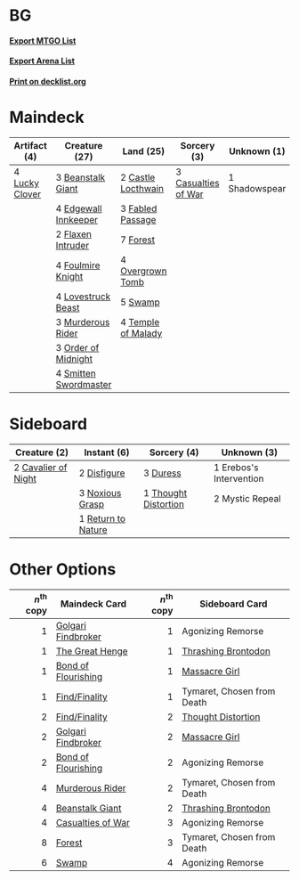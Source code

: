 # BG

#### [Export MTGO List](../collection/BG/BG.txt)
#### [Export Arena List](../collection/BG/BG_arena.txt)
#### [Print on decklist.org](http://decklist.org/?deckmain=3%09Beanstalk%20Giant%0A2%09Castle%20Locthwain%0A3%09Casualties%20of%20War%0A4%09Edgewall%20Innkeeper%0A3%09Fabled%20Passage%0A2%09Flaxen%20Intruder%0A7%09Forest%0A4%09Foulmire%20Knight%0A4%09Lovestruck%20Beast%0A4%09Lucky%20Clover%0A3%09Murderous%20Rider%0A3%09Order%20of%20Midnight%0A4%09Overgrown%20Tomb%0A1%09Shadowspear%0A4%09Smitten%20Swordmaster%0A5%09Swamp%0A4%09Temple%20of%20Malady&deckside=2%09Cavalier%20of%20Night%0A2%09Disfigure%0A3%09Duress%0A1%09Erebos's%20Intervention%0A2%09Mystic%20Repeal%0A3%09Noxious%20Grasp%0A1%09Return%20to%20Nature%0A1%09Thought%20Distortion)
# Maindeck

|                                      Artifact (4)                                       |                                         Creature (27)                                          |                                          Land (25)                                          |                                         Sorcery (3)                                          | Unknown (1) |
|-----------------------------------------------------------------------------------------|------------------------------------------------------------------------------------------------|---------------------------------------------------------------------------------------------|----------------------------------------------------------------------------------------------|-------------|
|4 [Lucky Clover](http://gatherer.wizards.com/Pages/Card/Details.aspx?multiverseid=473188)|3 [Beanstalk Giant](http://gatherer.wizards.com/Pages/Card/Details.aspx?multiverseid=473111)    |2 [Castle Locthwain](http://gatherer.wizards.com/Pages/Card/Details.aspx?multiverseid=473203)|3 [Casualties of War](http://gatherer.wizards.com/Pages/Card/Details.aspx?multiverseid=461114)|1 Shadowspear|
|                                                                                         |4 [Edgewall Innkeeper](http://gatherer.wizards.com/Pages/Card/Details.aspx?multiverseid=473113) |3 [Fabled Passage](http://gatherer.wizards.com/Pages/Card/Details.aspx?multiverseid=473206)  |                                                                                              |             |
|                                                                                         |2 [Flaxen Intruder](http://gatherer.wizards.com/Pages/Card/Details.aspx?multiverseid=473117)    |7 [Forest](http://gatherer.wizards.com/Pages/Card/Details.aspx?multiverseid=439860)          |                                                                                              |             |
|                                                                                         |4 [Foulmire Knight](http://gatherer.wizards.com/Pages/Card/Details.aspx?multiverseid=473052)    |4 [Overgrown Tomb](http://gatherer.wizards.com/Pages/Card/Details.aspx?multiverseid=405103)  |                                                                                              |             |
|                                                                                         |4 [Lovestruck Beast](http://gatherer.wizards.com/Pages/Card/Details.aspx?multiverseid=473127)   |5 [Swamp](http://gatherer.wizards.com/Pages/Card/Details.aspx?multiverseid=439858)           |                                                                                              |             |
|                                                                                         |3 [Murderous Rider](http://gatherer.wizards.com/Pages/Card/Details.aspx?multiverseid=473059)    |4 [Temple of Malady](http://gatherer.wizards.com/Pages/Card/Details.aspx?multiverseid=380515)|                                                                                              |             |
|                                                                                         |3 [Order of Midnight](http://gatherer.wizards.com/Pages/Card/Details.aspx?multiverseid=473061)  |                                                                                             |                                                                                              |             |
|                                                                                         |4 [Smitten Swordmaster](http://gatherer.wizards.com/Pages/Card/Details.aspx?multiverseid=473067)|                                                                                             |                                                                                              |             |


# Sideboard

|                                         Creature (2)                                         |                                         Instant (6)                                         |                                          Sorcery (4)                                          |      Unknown (3)      |
|----------------------------------------------------------------------------------------------|---------------------------------------------------------------------------------------------|-----------------------------------------------------------------------------------------------|-----------------------|
|2 [Cavalier of Night](http://gatherer.wizards.com/Pages/Card/Details.aspx?multiverseid=466848)|2 [Disfigure](http://gatherer.wizards.com/Pages/Card/Details.aspx?multiverseid=442076)       |3 [Duress](http://gatherer.wizards.com/Pages/Card/Details.aspx?multiverseid=14557)             |1 Erebos's Intervention|
|                                                                                              |3 [Noxious Grasp](http://gatherer.wizards.com/Pages/Card/Details.aspx?multiverseid=466864)   |1 [Thought Distortion](http://gatherer.wizards.com/Pages/Card/Details.aspx?multiverseid=466871)|2 Mystic Repeal        |
|                                                                                              |1 [Return to Nature](http://gatherer.wizards.com/Pages/Card/Details.aspx?multiverseid=461102)|                                                                                               |                       |


# Other Options

|*n*<sup>th</sup> copy|                                        Maindeck Card                                         |*n*<sup>th</sup> copy|                                        Sideboard Card                                        |
|--------------------:|----------------------------------------------------------------------------------------------|--------------------:|----------------------------------------------------------------------------------------------|
|                    1|[Golgari Findbroker](http://gatherer.wizards.com/Pages/Card/Details.aspx?multiverseid=452925) |                    1|Agonizing Remorse                                                                             |
|                    1|[The Great Henge](http://gatherer.wizards.com/Pages/Card/Details.aspx?multiverseid=473123)    |                    1|[Thrashing Brontodon](http://gatherer.wizards.com/Pages/Card/Details.aspx?multiverseid=456570)|
|                    1|[Bond of Flourishing](http://gatherer.wizards.com/Pages/Card/Details.aspx?multiverseid=461082)|                    1|[Massacre Girl](http://gatherer.wizards.com/Pages/Card/Details.aspx?multiverseid=461026)      |
|                    1|[Find/Finality](http://gatherer.wizards.com/Pages/Card/Details.aspx?multiverseid=452975)      |                    1|Tymaret, Chosen from Death                                                                    |
|                    2|[Find/Finality](http://gatherer.wizards.com/Pages/Card/Details.aspx?multiverseid=452975)      |                    2|[Thought Distortion](http://gatherer.wizards.com/Pages/Card/Details.aspx?multiverseid=466871) |
|                    2|[Golgari Findbroker](http://gatherer.wizards.com/Pages/Card/Details.aspx?multiverseid=452925) |                    2|[Massacre Girl](http://gatherer.wizards.com/Pages/Card/Details.aspx?multiverseid=461026)      |
|                    2|[Bond of Flourishing](http://gatherer.wizards.com/Pages/Card/Details.aspx?multiverseid=461082)|                    2|Agonizing Remorse                                                                             |
|                    4|[Murderous Rider](http://gatherer.wizards.com/Pages/Card/Details.aspx?multiverseid=473059)    |                    2|Tymaret, Chosen from Death                                                                    |
|                    4|[Beanstalk Giant](http://gatherer.wizards.com/Pages/Card/Details.aspx?multiverseid=473111)    |                    2|[Thrashing Brontodon](http://gatherer.wizards.com/Pages/Card/Details.aspx?multiverseid=456570)|
|                    4|[Casualties of War](http://gatherer.wizards.com/Pages/Card/Details.aspx?multiverseid=461114)  |                    3|Agonizing Remorse                                                                             |
|                    8|[Forest](http://gatherer.wizards.com/Pages/Card/Details.aspx?multiverseid=439860)             |                    3|Tymaret, Chosen from Death                                                                    |
|                    6|[Swamp](http://gatherer.wizards.com/Pages/Card/Details.aspx?multiverseid=439858)              |                    4|Agonizing Remorse                                                                             |

